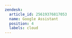 ```yaml
---
zendesk:
  article_id: 25619376817053
  name: Google Assistant
  position: 4
  labels: cloud
---
```


